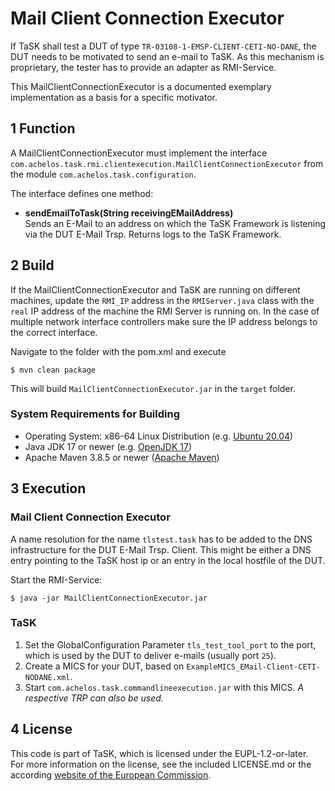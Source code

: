 # Mail Client Connection Executor

If TaSK shall test a DUT of type `TR-03108-1-EMSP-CLIENT-CETI-NO-DANE`, the DUT needs to be motivated to send an e-mail to TaSK.
As this mechanism is proprietary, the tester has to provide an adapter as RMI-Service.

This MailClientConnectionExecutor is a documented exemplary implementation as a basis for a specific motivator.


## 1 Function

A MailClientConnectionExecutor must implement the interface `com.achelos.task.rmi.clientexecution.MailClientConnectionExecutor` from the module `com.achelos.task.configuration`.

The interface defines one method:

- **sendEmailToTask(String receivingEMailAddress)**  
Sends an E-Mail to an address on which the TaSK Framework is listening via the DUT E-Mail Trsp.
Returns logs to the TaSK Framework.


## 2 Build

If the MailClientConnectionExecutor and TaSK are running on different machines, update the `RMI_IP` address in the `RMIServer.java` class with the `real` IP address of the machine the RMI Server is running on. In the case of multiple network interface controllers make sure the IP address belongs to the correct interface.

Navigate to the folder with the pom.xml and execute  

    $ mvn clean package

This will build `MailClientConnectionExecutor.jar` in the `target` folder.

### System Requirements for Building

- Operating System: x86-64 Linux Distribution (e.g. [Ubuntu 20.04](https://ubuntu.com/download/desktop))
- Java JDK 17 or newer (e.g. [OpenJDK 17](https://openjdk.java.net/projects/jdk/17/))
- Apache Maven 3.8.5 or newer ([Apache Maven](https://maven.apache.org/))


## 3 Execution

### Mail Client Connection Executor

A name resolution for the name `tlstest.task` has to be added to the DNS infrastructure for the DUT E-Mail Trsp. Client. This might be either a DNS entry pointing to the TaSK host ip or an entry in the local hostfile of the DUT.

Start the RMI-Service:  

    $ java -jar MailClientConnectionExecutor.jar

### TaSK

1. Set the GlobalConfiguration Parameter `tls_test_tool_port` to the port, which is used by the DUT to deliver e-mails (usually port `25`).
2. Create a MICS for your DUT, based on `ExampleMICS_EMail-Client-CETI-NODANE.xml`.
3. Start `com.achelos.task.commandlineexecution.jar` with this MICS. *A respective TRP can also be used.*


## 4 License

This code is part of TaSK, which is licensed under the EUPL-1.2-or-later.  
For more information on the license, see the included LICENSE.md or the according [website of the European Commission](https://joinup.ec.europa.eu/collection/eupl/eupl-text-eupl-12).
